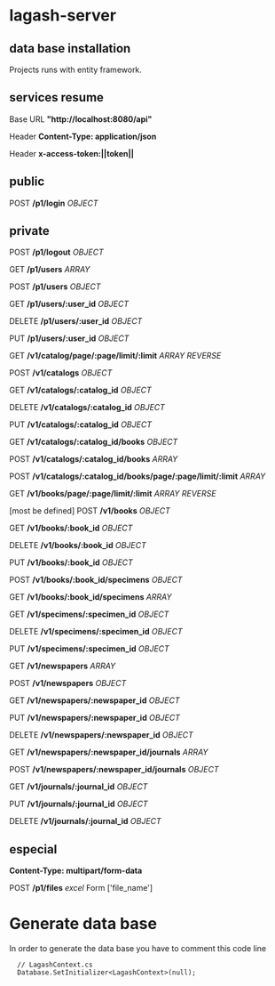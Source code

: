 # lagash-server

## data base installation

Projects runs with entity framework.

## services resume

Base URL **"http://localhost:8080/api"**

Header **Content-Type: application/json**

Header **x-access-token:||token||**

## public

POST **/p1/login** _OBJECT_

## private

POST **/p1/logout** _OBJECT_

GET **/p1/users** _ARRAY_

POST **/p1/users** _OBJECT_

GET **/p1/users/:user_id** _OBJECT_

DELETE **/p1/users/:user_id** _OBJECT_

PUT **/p1/users/:user_id** _OBJECT_

GET **/v1/catalog/page/:page/limit/:limit** _ARRAY_ _REVERSE_

POST **/v1/catalogs** _OBJECT_

GET **/v1/catalogs/:catalog_id** _OBJECT_

DELETE **/v1/catalogs/:catalog_id** _OBJECT_

PUT **/v1/catalogs/:catalog_id** _OBJECT_

GET **/v1/catalogs/:catalog_id/books** _OBJECT_

POST **/v1/catalogs/:catalog_id/books** _ARRAY_

POST **/v1/catalogs/:catalog_id/books/page/:page/limit/:limit** _ARRAY_

GET **/v1/books/page/:page/limit/:limit** _ARRAY_ _REVERSE_

[most be defined] POST **/v1/books** _OBJECT_

GET **/v1/books/:book_id** _OBJECT_

DELETE **/v1/books/:book_id** _OBJECT_

PUT **/v1/books/:book_id** _OBJECT_

POST **/v1/books/:book_id/specimens** _OBJECT_

GET **/v1/books/:book_id/specimens** _ARRAY_

GET **/v1/specimens/:specimen_id** _OBJECT_

DELETE **/v1/specimens/:specimen_id** _OBJECT_

PUT **/v1/specimens/:specimen_id** _OBJECT_

GET **/v1/newspapers** _ARRAY_

POST **/v1/newspapers** _OBJECT_

GET **/v1/newspapers/:newspaper_id** _OBJECT_

PUT **/v1/newspapers/:newspaper_id** _OBJECT_

DELETE **/v1/newspapers/:newspaper_id** _OBJECT_

GET **/v1/newspapers/:newspaper_id/journals** _ARRAY_

POST **/v1/newspapers/:newspaper_id/journals** _OBJECT_

GET **/v1/journals/:journal_id** _OBJECT_

PUT **/v1/journals/:journal_id** _OBJECT_

DELETE **/v1/journals/:journal_id** _OBJECT_

## especial

**Content-Type: multipart/form-data**

POST **/p1/files** *excel*
Form ['file_name']


# Generate data base

In order to generate the data base you have to comment this code line

```
  // LagashContext.cs
  Database.SetInitializer<LagashContext>(null);
```
